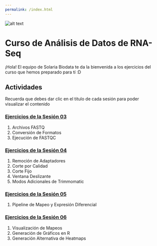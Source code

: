 ```yaml
---
permalink: /index.html
---
```

![alt text](https://solariabiodata.com.mx/images/solaria_banner.png "Soluciones de Siguiente Generación")
# Curso de Análisis de Datos de RNA-Seq

¡Hola! El equipo de Solaria Biodata te da la bienvenida a los ejercicios del curso que hemos preparado para tí :D
## Actividades
Recuerda que debes dar clic en el titulo de cada sesión para poder visualizar el contenido
### [Ejercicios de la Sesión 03](sesion01.md)
1. Archivos FASTQ
2. Conversión de Formatos
3. Ejecución de FASTQC
### [Ejercicios de la Sesión 04](sesion02.md)
1. Remoción de Adaptadores
2. Corte por Calidad
3. Corte Fijo
4. Ventana Deslizante
5. Modos Adicionales de Trimmomatic
### [Ejercicios de la Sesión 05](sesion03.md)
1. Pipeline de Mapeo y Expresión Diferencial
### [Ejercicios de la Sesión 06](sesion04.md)
1. Visualización de Mapeos
2. Generación de Gráficos en R
3. Generación Alternativa de Heatmaps

